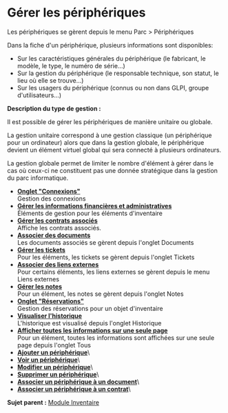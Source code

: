 Gérer les périphériques
=======================

Les périphériques se gèrent depuis le menu Parc \> Périphériques

Dans la fiche d'un périphérique, plusieurs informations sont
disponibles:

-   Sur les caractéristiques générales du périphérique (le fabricant, le
    modèle, le type, le numéro de série...)
-   Sur la gestion du périphérique (le responsable technique, son
    statut, le lieu où elle se trouve...)
-   Sur les usagers du périphérique (connus ou non dans GLPI, groupe
    d'utilisateurs...)

**Description du type de gestion :**

Il est possible de gérer les périphériques de manière unitaire ou
globale.

La gestion unitaire correspond à une gestion classique (un périphérique
pour un ordinateur) alors que dans la gestion globale, le périphérique
devient un élément virtuel global qui sera connecté à plusieurs
ordinateurs.

La gestion globale permet de limiter le nombre d'élément à gérer dans le
cas où ceux-ci ne constituent pas une donnée stratégique dans la gestion
du parc informatique.

-   **[Onglet "Connexions"](../glpi/inventory_connection.html)**\
     Gestion des connexions
-   **[Gérer les informations financières et
    administratives](../glpi/inventory_management.html)**\
     Éléments de gestion pour les éléments d'inventaire
-   **[Gérer les contrats associés](../glpi/inventory_contract.html)**\
     Affiche les contrats associés.
-   **[Associer des documents](../glpi/inventory_document.html)**\
     Les documents associés se gèrent depuis l'onglet Documents
-   **[Gérer les tickets](../glpi/inventory_ticket.html)**\
     Pour les éléments, les tickets se gèrent depuis l'onglet Tickets
-   **[Associer des liens externes](../glpi/inventory_link.html)**\
     Pour certains éléments, les liens externes se gèrent depuis le menu
    Liens externes
-   **[Gérer les notes](../glpi/notes.html)**\
     Pour un élément, les notes se gèrent depuis l'onglet Notes
-   **[Onglet "Réservations"](../glpi/inventory_reservation.html)**\
     Gestion des réservations pour un objet d'inventaire
-   **[Visualiser l'historique](../glpi/inventory_log.html)**\
     L'historique est visualisé depuis l'onglet Historique
-   **[Afficher toutes les informations sur une seule
    page](../glpi/inventory_all.html)**\
     Pour un élément, toutes les informations sont affichées sur une
    seule page depuis l'onglet Tous
-   **[Ajouter un
    périphérique](../glpi/inventory_peripheral_t_create.html)**\
-   **[Voir un
    périphérique](../glpi/inventory_peripheral_t_read.html)**\
-   **[Modifier un
    périphérique](../glpi/inventory_peripheral_t_update.html)**\
-   **[Supprimer un
    périphérique](../glpi/inventory_peripheral_t_delete.html)**\
-   **[Associer un périphérique à un
    document](../glpi/inventory_peripheral_t_linktodocument.html)**\
-   **[Associer un périphérique à un
    contrat](../glpi/inventory_peripheral_t_linktocontract.html)**\

**Sujet parent :** [Module
Inventaire](../glpi/inventory.html "Module Inventaire de GLPI")
